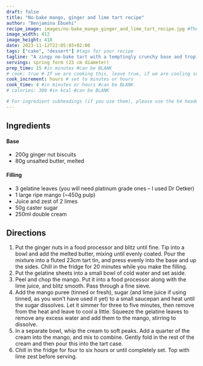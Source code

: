 ```yaml
---
draft: false
title: "No-bake mango, ginger and lime tart recipe"
author: "Benjamina Ebuehi"
recipe_image: images/no-bake_mango_ginger_and_lime_tart_recipe.jpg #The image for your recipe
image_width: 412
image_height: 418
date: 2023-11-12T22:05:03+02:00
tags: ["cake", "dessert"] #tags for your recipe
tagline: "A zingy no-bake tart with a temptingly crunchy base and tropical mango and lime filling"
servings: spring form (23 cm diameter)
prep_time: 15 #in minutes #can be BLANK
# cook: true # If we are cooking this, leave true, if we are cooling set to false
cook_increment: hours # set to minutes or hours
cook_time: 4 #in minutes or hours #can be BLANK
# calories: 300 #in kcal #can be BLANK

# For ingredient subheadings (if you use them), please use the h4 header.  For print view I have those elements targeted
---
```



## Ingredients

#### Base
- 200g ginger nut biscuits
- 80g unsalted butter, melted

#### Filling
- 3 gelatine leaves (you will need platinum grade ones – I used Dr Oetker)
- 1 large ripe mango (~450g pulp)
- Juice and zest of 2 limes
- 50g caster sugar
- 250ml double cream

## Directions

1. Put the ginger nuts in a food processor and blitz until fine. Tip into a bowl and add the melted butter, mixing until evenly coated. Pour the mixture into a fluted 23cm tart tin, and press evenly into the base and up the sides. Chill in the fridge for 20 minutes while you make the filling.
2. Put the gelatine sheets into a small bowl of cold water and set aside.
3. Peel and chop the mango. Put it into a food processor along with the lime juice, and blitz smooth. Pass through a fine sieve.
4. Add the mango puree (tinned or fresh), sugar (and lime juice if using tinned, as you won’t have used it yet) to a small saucepan and heat until the sugar dissolves. Let it simmer for three to five minutes, then remove from the heat and leave to cool a little. Squeeze the gelatine leaves to remove any excess water and add them to the mango, stirring to dissolve.
5. In a separate bowl, whip the cream to soft peaks. Add a quarter of the cream into the mango, and mix to combine. Gently fold in the rest of the cream and then pour this into the tart case.
6. Chill in the fridge for four to six hours or until completely set. Top with lime zest before serving.
